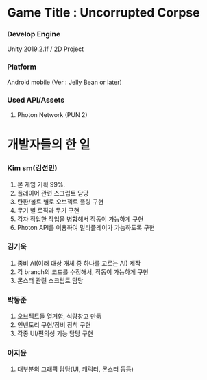 # Game Title : Uncorrupted Corpse  

### Develop Engine  
Unity 2019.2.1f / 2D Project  

### Platform  
Android mobile (Ver : Jelly Bean or later)  

### Used API/Assets  
1. Photon Network (PUN 2)

# 개발자들의 한 일   

### Kim sm(김선민)  
1. 본 게임 기획 99%.
2. 플레이어 관련 스크립트 담당
3. 탄환/볼트 별로 오브젝트 풀링 구현
4. 무기 별 로직과 무기 구현
5. 각자 작업한 작업물 병합해서 작동이 가능하게 구현
6. Photon API를 이용하여 멀티플레이가 가능하도록 구현

### 김기욱  
1. 좀비 AI(여러 대상 개체 중 하나를 고르는 AI) 제작
2. 각 branch의 코드를 수정해서, 작동이 가능하게 구현
3. 몬스터 관련 스크립트 담당

### 박동준  
1. 오브젝트들 열거함, 식량창고 만듦
2. 인벤토리 구현/장비 장착 구현
3. 각종 UI/편의성 기능 담당 구현

### 이지윤
1. 대부분의 그래픽 담당(UI, 캐릭터, 몬스터 등등)
